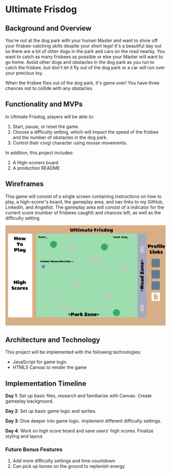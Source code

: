 # Ultimate Frisdog

## Background and Overview
You're out at the dog park with your human Master and want to show off your
frisbee-catching skills despite your short legs! It's a beautiful day out so
there are a lot of other dogs in the park and cars on the road nearby. You want
to catch as many frisbees as possible or else your Master will want to go home.
Avoid other dogs and obstacles in the dog park as you run to catch the frisbee,
but don't let it fly out of the dog park or a car will run over your precious
toy.

When the frisbee flies out of the dog park, it's game over! You have three
chances not to collide with any obstacles.

## Functionality and MVPs

In Ultimate Frisdog, players will be able to:
1. Start, pause, or reset the game.
2. Choose a difficulty setting, which will impact the speed of the frisbee and
the number of obstacles in the dog park.
3. Control their corgi character using mouse movements.

In addition, this project includes:
1. A High-scorers board
2. A production README

## Wireframes

Thia game will consist of a single screen containing instructions on how to
play, a high-scorer's board, the gameplay area, and nav links to my GitHub,
LinkedIn, and Angellist. The gameplay area will consist of a indicator for the
current score (number of frisbees caught) and chances left, as well as the
difficulty setting.

![alt_text](src/assets/images/wireframe.png "wireframes")

## Architecture and Technology
This project will be implemented with the following technologies:
- JavaScript for game logic
- HTML5 Canvas to render the game

## Implementation Timeline

**Day 1**: Set up basic files, research and familiarize with Canvas. Create
gameplay background.

**Day 2**: Set up basic game logic and sprites.

**Day 3**: Dive deeper into game logic. Implement different difficulty settings.

**Day 4**: Work on high score board and save users' high scores. Finalize 
styling and layout.

### Future Bonus Features
1. Add more difficulty settings and time countdown
2. Can pick up bones on the ground to replenish energy